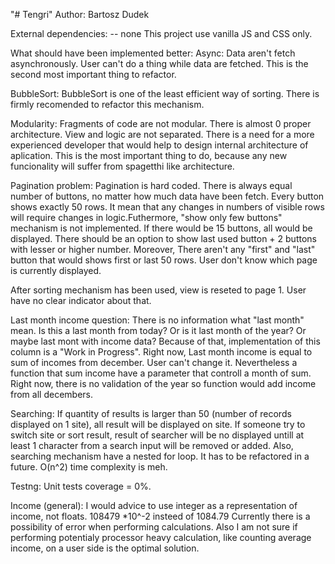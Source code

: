 "# Tengri"
Author: Bartosz Dudek

External dependencies:
-- none
This project use vanilla JS and CSS only.

What should have been implemented better:
Async:
Data aren't fetch asynchronously. User can't do a thing while data are fetched. This is the second most important thing to refactor.

BubbleSort:
BubbleSort is one of the least efficient way of sorting. There is firmly recomended to refactor this mechanism.

Modularity:
Fragments of code are not modular. There is almost 0 proper architecture. View and logic are not separated. There is a need for a more experienced developer that would help to design internal architecture of aplication. This is the most important thing to do, because any new funcionality will suffer from spagetthi like architecture.

Pagination problem:
Pagination is hard coded. There is always equal number of buttons, no matter how much data have been fetch. Every button shows exactly 50 rows. It mean that any changes in numbers of visible rows will require changes in logic.Futhermore, "show only few buttons" mechanism is not implemented. If there would be 15 buttons, all would be displayed. There should be an option to show last used button + 2 buttons with lesser or higher number. Moreover, There aren't any "first" and "last" button that would shows first or last 50 rows. User don't know which page is currently displayed.

After sorting mechanism has been used, view is reseted to page 1. User have no clear indicator about that.

Last month income question:
There is no information what "last month" mean. Is this a last month from today? Or is it last month of the year? Or maybe last mont with income data? Because of that, implementation of this column is a "Work in Progress". Right now, Last month income is equal to sum of incomes from december. User can't change it. Nevertheless a function that sum income have a parameter that controll a month of sum.
Right now, there is no validation of the year so function would add income from all decembers.

Searching:
If quantity of results is larger than 50 (number of records displayed on 1 site), all result will be displayed on site. If someone try to switch site or sort result, result of searcher will be no displayed untill at least 1 character from a search input will be removed or added.
Also, searching mechanism have a nested for loop. It has to be refactored in a future. O(n^2) time complexity is meh.

Testng:
Unit tests coverage = 0%.

Income (general):
I would advice to use integer as a representation of income, not floats. 108479 \*10^-2 insteed of 1084.79 Currently there is a possibility of error when performing calculations. Also I am not sure if performing potentialy processor heavy calculation, like counting average income, on a user side is the optimal solution.
